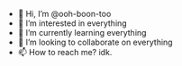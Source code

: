- 👋 Hi, I’m @ooh-boon-too
- 👀 I’m interested in everything
- 🌱 I’m currently learning everything
- 💞️ I’m looking to collaborate on everything
- 📫 How to reach me? idk.

<!---
ooh-boon-too/ooh-boon-too is a ✨ special ✨ repository because its `README.md` (this file) appears on your GitHub profile.
You can click the Preview link to take a look at your changes.
--->
